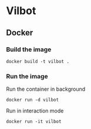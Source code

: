 # Vilbot

## Docker

### Build the image

```Shell
docker build -t vilbot .
```

### Run the image

Run the container in background

```Shell
docker run -d vilbot
```

Run in interaction mode

```Shell
docker run -it vilbot
```

